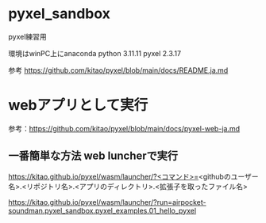 # pyxel_sandbox
pyxel練習用

環境はwinPC上にanaconda
python 3.11.11
pyxel 2.3.17

参考
https://github.com/kitao/pyxel/blob/main/docs/README.ja.md


# webアプリとして実行

参考：https://github.com/kitao/pyxel/blob/main/docs/pyxel-web-ja.md

## 一番簡単な方法 web luncherで実行

https://kitao.github.io/pyxel/wasm/launcher/?<コマンド>=<githubのユーザー名>.<リポジトリ名>.<アプリのディレクトリ>.<拡張子を取ったファイル名>

https://kitao.github.io/pyxel/wasm/launcher/?run=airpocket-soundman.pyxel_sandbox.pyxel_examples.01_hello_pyxel

